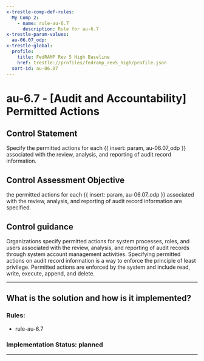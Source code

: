 ```yaml
---
x-trestle-comp-def-rules:
  My Comp 2:
    - name: rule-au-6.7
      description: Rule for au-6.7
x-trestle-param-values:
  au-06.07_odp:
x-trestle-global:
  profile:
    title: FedRAMP Rev 5 High Baseline
    href: trestle://profiles/fedramp_rev5_high/profile.json
  sort-id: au-06.07
---
```


# au-6.7 - \[Audit and Accountability\] Permitted Actions

## Control Statement

Specify the permitted actions for each {{ insert: param, au-06.07_odp }} associated with the review, analysis, and reporting of audit record information.

## Control Assessment Objective

the permitted actions for each {{ insert: param, au-06.07_odp }} associated with the review, analysis, and reporting of audit record information are specified.

## Control guidance

Organizations specify permitted actions for system processes, roles, and users associated with the review, analysis, and reporting of audit records through system account management activities. Specifying permitted actions on audit record information is a way to enforce the principle of least privilege. Permitted actions are enforced by the system and include read, write, execute, append, and delete.

______________________________________________________________________

## What is the solution and how is it implemented?

<!-- For implementation status enter one of: implemented, partial, planned, alternative, not-applicable -->

<!-- Note that the list of rules under ### Rules: is read-only and changes will not be captured after assembly to JSON -->

<!-- Add control implementation description here for control: au-6.7 -->

### Rules:

  - rule-au-6.7

### Implementation Status: planned

______________________________________________________________________
